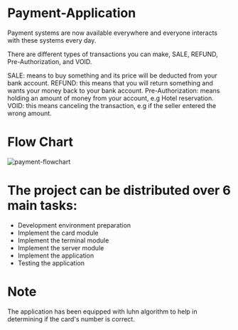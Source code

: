 # Payment-Application
Payment systems are now available everywhere and everyone interacts with these systems every day.

There are different types of transactions you can make, SALE, REFUND, Pre-Authorization, and VOID.

SALE: means to buy something and its price will be deducted from your bank account.
REFUND: this means that you will return something and wants your money back to your bank account.
Pre-Authorization: means holding an amount of money from your account, e.g Hotel reservation.
VOID: this means canceling the transaction, e.g if the seller entered the wrong amount.

# Flow Chart
![payment-flowchart](https://user-images.githubusercontent.com/113982207/200120887-4450bd56-8ca4-40a0-b760-bc629260c019.jpeg)

# The project can be distributed over 6 main tasks:
- Development environment preparation
- Implement the card module
- Implement the terminal module
- Implement the server module
- Implement the application
- Testing the application

# Note
The application has been equipped with luhn algorithm to help in determining if the card's number is correct.
